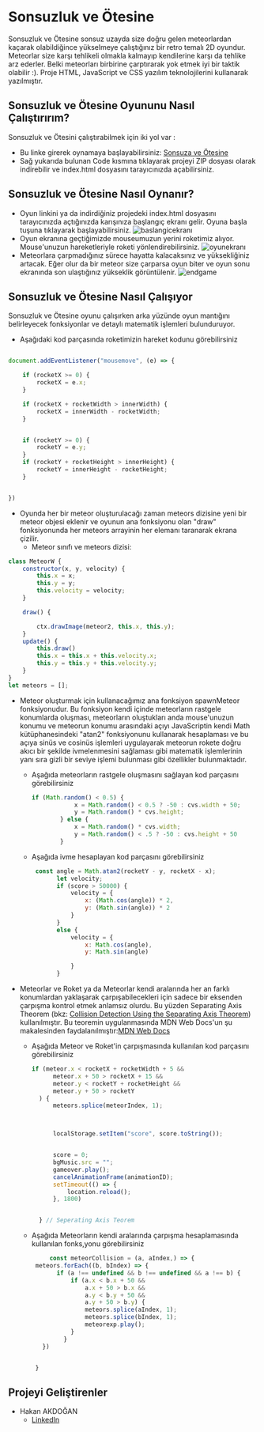# Sonsuzluk ve Ötesine
Sonsuzluk ve Ötesine sonsuz uzayda size doğru gelen meteorlardan kaçarak olabildiğince yükselmeye çalıştığınız bir retro temalı 2D oyundur. Meteorlar size karşı tehlikeli olmakla kalmayıp kendilerine karşı da tehlike arz ederler. Belki meteorları birbirine çarptırarak yok etmek iyi bir taktik olabilir :). Proje HTML, JavaScript ve CSS yazılım teknolojilerini kullanarak yazılmıştır.

## Sonsuzluk ve Ötesine Oyununu Nasıl Çalıştırırım?
Sonsuzluk ve Ötesini çalıştırabilmek için iki yol var :
* Bu linke girerek oynamaya başlayabilirsiniz: [Sonsuza ve Ötesine](http://sonsuzaveotesine.eu5.org/)
* Sağ yukarıda bulunan Code kısmına tıklayarak projeyi ZIP dosyası olarak indirebilir ve index.html dosyasını tarayıcınızda açabilirsiniz.

## Sonsuzluk ve Ötesine Nasıl Oynanır?

* Oyun linkini ya da indirdiğiniz projedeki index.html dosyasını tarayıcınızda açtığınızda karışınıza başlangıç ekranı gelir. Oyuna başla tuşuna tıklayarak başlayabilirsiniz.
![baslangicekranı](https://user-images.githubusercontent.com/54938929/117588971-9bc6ac00-b12f-11eb-89d7-17db903582f7.png)
* Oyun ekranına geçtiğimizde mouseumuzun yerini roketimiz alıyor. Mouse'unuzun hareketleriyle roketi yönlendirebilirsiniz.
![oyunekranı](https://user-images.githubusercontent.com/54938929/117589199-dc72f500-b130-11eb-8963-16f4c013a100.png)
* Meteorlara çarpmadığınız sürece hayatta kalacaksınız ve yüksekliğiniz artacak. Eğer olur da bir meteor size çarparsa oyun biter ve oyun sonu ekranında son ulaştığınız yükseklik görüntülenir.
![endgame](https://user-images.githubusercontent.com/54938929/117589314-6622c280-b131-11eb-8371-ede71a1df81a.png)



## Sonsuzluk ve Ötesine Nasıl Çalışıyor
Sonsuzluk ve Ötesine oyunu çalışırken arka yüzünde oyun mantığını belirleyecek fonksiyonlar ve detaylı matematik işlemleri bulunduruyor.

* Aşağıdaki kod parçasında roketimizin hareket kodunu görebilirsiniz
```javascript

document.addEventListener("mousemove", (e) => {

    if (rocketX >= 0) {
        rocketX = e.x;
    }

    if (rocketX + rocketWidth > innerWidth) {
        rocketX = innerWidth - rocketWidth;
    }


    if (rocketY >= 0) {
        rocketY = e.y;
    }
    if (rocketY + rocketHeight > innerHeight) {
        rocketY = innerHeight - rocketHeight;
    }


})
```
* Oyunda her bir meteor oluşturulacağı zaman meteors dizisine yeni bir meteor objesi eklenir ve oyunun ana fonksiyonu olan "draw" fonksiyonunda her meteors arrayinin her elemanı taranarak ekrana çizilir.
  * Meteor sınıfı ve meteors dizisi:
```javascript
class MeteorW {
    constructor(x, y, velocity) {
        this.x = x;
        this.y = y;
        this.velocity = velocity;
    }

    draw() {

        ctx.drawImage(meteor2, this.x, this.y);
    }
    update() {
        this.draw()
        this.x = this.x + this.velocity.x;
        this.y = this.y + this.velocity.y;
    }
}
let meteors = [];
```
* Meteor oluşturmak için kullanacağımız ana fonksiyon spawnMeteor fonksiyonudur. Bu fonksiyon kendi içinde meteorların rastgele konumlarda oluşması, meteorların oluştukları anda mouse'unuzun konumu ve meteorun konumu arasındaki açıyı JavaScriptin kendi Math kütüphanesindeki "atan2" fonksiyonunu kullanarak hesaplaması ve bu açıya sinüs ve cosinüs işlemleri uygulayarak meteorun rokete doğru akıcı bir şekilde ivmelenmesini sağlaması gibi matematik işlemlerinin yanı sıra gizli bir seviye işlemi bulunması gibi özellikler bulunmaktadır.
  * Aşağıda meteorların rastgele oluşmasını sağlayan kod parçasını görebilirsiniz
    ```javascript
    if (Math.random() < 0.5) {
                x = Math.random() < 0.5 ? -50 : cvs.width + 50;
                y = Math.random() * cvs.height;
            } else {
                x = Math.random() * cvs.width;
                y = Math.random() < .5 ? -50 : cvs.height + 50
            }
    ```
   * Aşağıda ivme hesaplayan kod parçasını görebilirsiniz
     ```javascript
      const angle = Math.atan2(rocketY - y, rocketX - x);
            let velocity;
            if (score > 50000) {
                velocity = {
                    x: (Math.cos(angle)) * 2,
                    y: (Math.sin(angle)) * 2
                }
            }
            else {
                velocity = {
                    x: Math.cos(angle),
                    y: Math.sin(angle)

                }
            }
     ```
     
* Meteorlar ve Roket ya da Meteorlar kendi aralarında her an farklı konumlardan yaklaşarak çarpışabilecekleri için sadece bir eksenden çarpışma kontrol etmek anlamsız olurdu. Bu yüzden Separating Axis Theorem (bkz: [Collision Detection Using the Separating Axis Theorem](https://gamedevelopment.tutsplus.com/tutorials/collision-detection-using-the-separating-axis-theorem--gamedev-169)) kullanılmıştır. Bu teoremin uygulanmasında MDN Web Docs'un şu makalesinden faydalanılmıştır:[MDN Web Docs](https://developer.mozilla.org/en-US/docs/Games/Techniques/2D_collision_detection)
   * Aşağıda Meteor ve Roket'in çarpışmasında kullanılan kod parçasını görebilirsiniz
      ```javascript
      if (meteor.x < rocketX + rocketWidth + 5 &&
            meteor.x + 50 > rocketX + 15 &&
            meteor.y < rocketY + rocketHeight &&
            meteor.y + 50 > rocketY
        ) {
            meteors.splice(meteorIndex, 1);



            localStorage.setItem("score", score.toString());


            score = 0;
            bgMusic.src = "";
            gameover.play();
            cancelAnimationFrame(animationID);
            setTimeout(() => {
                location.reload();
            }, 1800)


        } // Seperating Axis Teorem
      ```
    * Aşağıda Meteorların kendi aralarında çarpışma hesaplamasında kullanılan fonks,yonu görebilirsiniz
       ```javascript
            const meteorCollision = (a, aIndex,) => {
        meteors.forEach((b, bIndex) => {
              if (a !== undefined && b !== undefined && a !== b) {
                  if (a.x < b.x + 50 &&
                      a.x + 50 > b.x &&
                      a.y < b.y + 50 &&
                      a.y + 50 > b.y) {
                      meteors.splice(aIndex, 1);
                      meteors.splice(bIndex, 1);
                      meteorexp.play();
                  }
                }
          })


        }
       ```
## Projeyi Geliştirenler
 * Hakan AKDOĞAN
   * [LinkedIn](https://www.linkedin.com/in/hakan-akdogan/)
  
 
